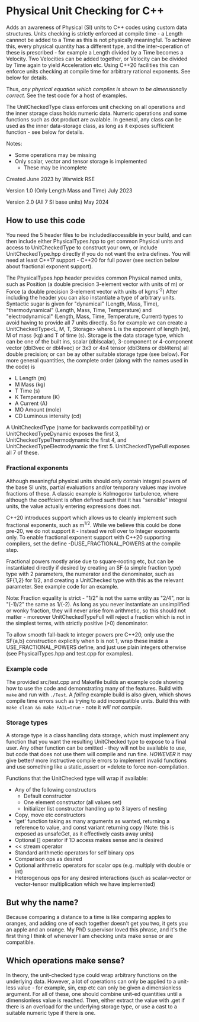 # Physical Unit Checking for C++

Adds an awareness of Physical (SI) units to C++ codes using custom data
structures.
Units checking is strictly enforced at compile time - a Length cannnot be added to
a Time as this is not physically meaningful.
To achieve this, every physical quantity has a different type, and the inter-operation of these is prescribed - for example a Length divided by a Time becomes a Velocity.
Two Velocities can be added together, or Velocity can be divided by Time again to yield Acceleration etc.
Using C++20 facilities this can enforce units checking at compile time for arbitrary rational exponents. See below for details.

Thus, _any physical equation which compiles is shown to be dimensionally correct_. See the test code for a host of examples.

The UnitCheckedType class enforces unit checking on all operations and the inner storage class holds numeric data.
Numeric operations and some functions such as dot product are avalable.
In general, any class can be used as the inner data-storage class, as long as it exposes sufficient function - see below for details.

Notes:

* Some operations may be missing
* Only scalar, vector and tensor storage is implemented
  * These may be incomplete

Created June 2023 by Warwick RSE

Version 1.0 (Only Length Mass and Time) July 2023

Version 2.0 (All 7 SI base units) May 2024

## How to use this code

You need the 5 header files to be included/accessible in your build, and can then include either PhysicalTypes.hpp to get common Physical units and access to UnitCheckedType to construct your own, or include UnitCheckedType.hpp directly if you do not want the extra defines.
You will need at least C++17 support - C++20 for full power (see section below about fractional exponent support).

The PhysicalTypes.hpp header provides common Physical named units, such as Position (a double precision 3-element vector with units of m) or Force (a double precision 3-element vector with units of kgms<sup>-2</sup>)
After including the header you can also instantiate a type of arbitrary units. Syntactic sugar is given for "dynamical" (Length, Mass, Time), "thermodynamical" (Length, Mass, Time, Temperature) and "electrodynamical" (Length, Mass, Time, Temperature, Current) types to avoid having to provide all 7 units directly.
So for example we can create a UnitCheckedType\<L, M, T, Storage\> where
L is the exponent of length (m), M of mass (kg) and T of time (s). Storage is the data storage type, which can be one of the built ins, scalar (dblscalar), 3-component or 4-component vector (dbl3vec or dbl4vec) or 3x3 or 4x4 tensor (dbl3tens or dbl4tens) all double precision; or can be ay other suitable storage type (see below).
For more general quantities, the complete order (along with the names used in the code) is

* L Length (m)
* M Mass (kg)
* T Time (s)
* K Temperature (K)
* A Current (A)
* MO Amount (mole)
* CD Luminous intensity (cd)

A UnitCheckedType (name for backwards compatibility) or UnitCheckedTypeDynamic exposes the first 3, UnitCheckedTypeThermodynamic the first 4, and UnitCheckedTypeElectrodynamic the first 5. UnitCheckedTypeFull exposes all 7 of these.

### Fractional exponents

Although meaningful physical units should only contain integral powers of the base SI units, partial evaluations and/or temporary values may involve fractions of these. A classic example is Kolmogorov turbulence, where although the coeffcient is often defined such that it has "sensible" integral units, the value actually entering expressions does not.

C++20 introduces support which allows us to cleanly implement such fractional exponents, such as m<sup>1/2</sup>. While we believe this could be done pre-20, we do not support it - instead we roll over to Integer exponents only. To enable fractional exponent support with C++20 supporting compilers, set the define -DUSE\_FRACTIONAL\_POWERS at the compile step.

Fractional powers mostly arise due to square-rooting etc, but can be instantiated directly if desired by creating an SF (a simple fraction type) type with 2 parameters, the numerator and the denominator, such as SF{1,2} for 1/2, and creating a UnitChecked type with this as the relevant parameter. See example code for an example.

Note: Fraction equality is strict - "1/2" is not the same entity as "2/4", nor is "(-1)/2" the same as 1/(-2). As long as you never instantiate an unsimplified or wonky fraction, they will never arise from arithmetic, so this should not matter - moreover UnitCheckedTypeFull will reject a fraction which is not in the simplest terms, with strictly positive (>0) denominator.

To allow smooth fall-back to integer powers pre C++20, only use the SF{a,b} construction explicitly when b is not 1, wrap these inside a USE\_FRACTIONAL\_POWERS define, and just use plain integers otherwise (see PhysicalTypes.hpp and test.cpp for examples).

### Example code

The provided src/test.cpp and Makefile builds an example code showing how to use the code and demonstrating many of the features. Build with `make` and run with `./Test`. A _failing_ example build is also given, which shows compile time errors such as trying to add incompatible units. Build this with `make clean && make FAIL=true` - note it _will not compile_.

### Storage types

A storage type is a class handling data storage, which must implement any function that you want the resulting UnitChecked type to expose to a final user. Any other function can be omitted - they will not be available to use, but code that does not use them will compile and run fine. _HOWEVER_ it may give better/ more instructive compile errors to implement invalid functions and use something like a static\_assert or =delete to force non-compilation.

Functions that the UnitChecked type will wrap if available:

* Any of the following constructors
  * Default constructor
  * One element constructor (all values set)
  * Initializer list constructor handling up to 3 layers of nesting
* Copy, move etc constructors
* 'get' function taking as many arguments as wanted, returning a reference to value, and const variant returning copy (Note: this is exposed as unsafeGet, as it effectively casts away units)
* Optional [] operator if 1D access makes sense and is desired
* << stream operator
* Standard arithmetic operators for self binary ops
* Comparison ops as desired
* Optional arithmetic operators for scalar ops (e.g. multiply with double or int)
* Heterogenous ops for any desired interactions (such as scalar-vector or vector-tensor multiplication which we have implemented)

## But why the name?

Because comparing a distance to a time is like comparing apples to oranges, and adding one of each together doesn't get you two, it gets you an apple and an orange. My PhD supervisor loved this phrase, and it's the first thing I think of whenever I am checking units make sense or are compatible.

## Which operations make sense?

In theory, the unit-checked type could wrap arbitrary functions on the underlying data. However, a lot of operations can only be applied to a unit-less value - for example, sin, exp etc can only be given a dimensionless argument. For all of these, one should combine unit-ed quantities until a dimensionless value is reached. Then, either extract the value with .get if there is an overload for the underlying storage type, or use a cast to a suitable numeric type if there is one.
